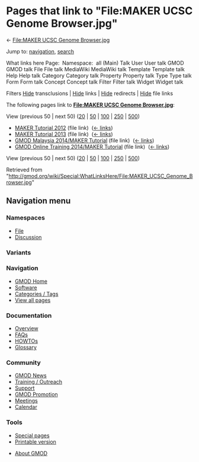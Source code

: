 <div id="mw-page-base" class="noprint">

</div>

<div id="mw-head-base" class="noprint">

</div>

<div id="content" class="mw-body" role="main">

<span id="top"></span>

<div id="mw-js-message" style="display:none;">

</div>



# <span dir="auto">Pages that link to "File:MAKER UCSC Genome Browser.jpg"</span>

<div id="bodyContent">

<div id="contentSub">

← [File:MAKER UCSC Genome
Browser.jpg](/wiki/File:MAKER_UCSC_Genome_Browser.jpg "File:MAKER UCSC Genome Browser.jpg")

</div>

<div id="jump-to-nav" class="mw-jump">

Jump to: [navigation](#mw-navigation), [search](#p-search)

</div>

<div id="mw-content-text">

What links here Page:  Namespace:  all (Main) Talk User User talk GMOD
GMOD talk File File talk MediaWiki MediaWiki talk Template Template talk
Help Help talk Category Category talk Property Property talk Type Type
talk Form Form talk Concept Concept talk Filter Filter talk Widget
Widget talk

Filters
[Hide](/mediawiki/index.php?title=Special:WhatLinksHere/File:MAKER_UCSC_Genome_Browser.jpg&hidetrans=1 "Special:WhatLinksHere/File:MAKER UCSC Genome Browser.jpg")
transclusions \|
[Hide](/mediawiki/index.php?title=Special:WhatLinksHere/File:MAKER_UCSC_Genome_Browser.jpg&hidelinks=1 "Special:WhatLinksHere/File:MAKER UCSC Genome Browser.jpg")
links \|
[Hide](/mediawiki/index.php?title=Special:WhatLinksHere/File:MAKER_UCSC_Genome_Browser.jpg&hideredirs=1 "Special:WhatLinksHere/File:MAKER UCSC Genome Browser.jpg")
redirects \|
[Hide](/mediawiki/index.php?title=Special:WhatLinksHere/File:MAKER_UCSC_Genome_Browser.jpg&hideimages=1 "Special:WhatLinksHere/File:MAKER UCSC Genome Browser.jpg")
file links

The following pages link to **[File:MAKER UCSC Genome
Browser.jpg](/wiki/File:MAKER_UCSC_Genome_Browser.jpg "File:MAKER UCSC Genome Browser.jpg")**:

View (previous 50 \| next 50)
([20](/mediawiki/index.php?title=Special:WhatLinksHere/File:MAKER_UCSC_Genome_Browser.jpg&limit=20 "Special:WhatLinksHere/File:MAKER UCSC Genome Browser.jpg")
\|
[50](/mediawiki/index.php?title=Special:WhatLinksHere/File:MAKER_UCSC_Genome_Browser.jpg&limit=50 "Special:WhatLinksHere/File:MAKER UCSC Genome Browser.jpg")
\|
[100](/mediawiki/index.php?title=Special:WhatLinksHere/File:MAKER_UCSC_Genome_Browser.jpg&limit=100 "Special:WhatLinksHere/File:MAKER UCSC Genome Browser.jpg")
\|
[250](/mediawiki/index.php?title=Special:WhatLinksHere/File:MAKER_UCSC_Genome_Browser.jpg&limit=250 "Special:WhatLinksHere/File:MAKER UCSC Genome Browser.jpg")
\|
[500](/mediawiki/index.php?title=Special:WhatLinksHere/File:MAKER_UCSC_Genome_Browser.jpg&limit=500 "Special:WhatLinksHere/File:MAKER UCSC Genome Browser.jpg"))

- [MAKER Tutorial 2012](/wiki/MAKER_Tutorial_2012 "MAKER Tutorial 2012")
  (file link) ‎ <span class="mw-whatlinkshere-tools">([←
  links](/mediawiki/index.php?title=Special:WhatLinksHere&target=MAKER+Tutorial+2012 "Special:WhatLinksHere"))</span>
- [MAKER Tutorial 2013](/wiki/MAKER_Tutorial_2013 "MAKER Tutorial 2013")
  (file link) ‎ <span class="mw-whatlinkshere-tools">([←
  links](/mediawiki/index.php?title=Special:WhatLinksHere&target=MAKER+Tutorial+2013 "Special:WhatLinksHere"))</span>
- [GMOD Malaysia 2014/MAKER
  Tutorial](/wiki/GMOD_Malaysia_2014/MAKER_Tutorial "GMOD Malaysia 2014/MAKER Tutorial")
  (file link) ‎ <span class="mw-whatlinkshere-tools">([←
  links](/mediawiki/index.php?title=Special:WhatLinksHere&target=GMOD+Malaysia+2014%2FMAKER+Tutorial "Special:WhatLinksHere"))</span>
- [GMOD Online Training 2014/MAKER
  Tutorial](/wiki/GMOD_Online_Training_2014/MAKER_Tutorial "GMOD Online Training 2014/MAKER Tutorial")
  (file link) ‎ <span class="mw-whatlinkshere-tools">([←
  links](/mediawiki/index.php?title=Special:WhatLinksHere&target=GMOD+Online+Training+2014%2FMAKER+Tutorial "Special:WhatLinksHere"))</span>

View (previous 50 \| next 50)
([20](/mediawiki/index.php?title=Special:WhatLinksHere/File:MAKER_UCSC_Genome_Browser.jpg&limit=20 "Special:WhatLinksHere/File:MAKER UCSC Genome Browser.jpg")
\|
[50](/mediawiki/index.php?title=Special:WhatLinksHere/File:MAKER_UCSC_Genome_Browser.jpg&limit=50 "Special:WhatLinksHere/File:MAKER UCSC Genome Browser.jpg")
\|
[100](/mediawiki/index.php?title=Special:WhatLinksHere/File:MAKER_UCSC_Genome_Browser.jpg&limit=100 "Special:WhatLinksHere/File:MAKER UCSC Genome Browser.jpg")
\|
[250](/mediawiki/index.php?title=Special:WhatLinksHere/File:MAKER_UCSC_Genome_Browser.jpg&limit=250 "Special:WhatLinksHere/File:MAKER UCSC Genome Browser.jpg")
\|
[500](/mediawiki/index.php?title=Special:WhatLinksHere/File:MAKER_UCSC_Genome_Browser.jpg&limit=500 "Special:WhatLinksHere/File:MAKER UCSC Genome Browser.jpg"))

</div>

<div class="printfooter">

Retrieved from
"<http://gmod.org/wiki/Special:WhatLinksHere/File:MAKER_UCSC_Genome_Browser.jpg>"

</div>

<div id="catlinks" class="catlinks catlinks-allhidden">

</div>

<div class="visualClear">

</div>

</div>

</div>

<div id="mw-navigation">

## Navigation menu

<div id="mw-head">



<div id="left-navigation">

<div id="p-namespaces" class="vectorTabs" role="navigation"
aria-labelledby="p-namespaces-label">

### Namespaces

- <span id="ca-nstab-image"><a href="/wiki/File:MAKER_UCSC_Genome_Browser.jpg" accesskey="c"
  title="View the file page [c]">File</a></span>
- <span id="ca-talk"><a
  href="/mediawiki/index.php?title=File_talk:MAKER_UCSC_Genome_Browser.jpg&amp;action=edit&amp;redlink=1"
  accesskey="t"
  title="Discussion about the content page [t]">Discussion</a></span>

</div>

<div id="p-variants" class="vectorMenu emptyPortlet" role="navigation"
aria-labelledby="p-variants-label">

### 

### Variants[](#)

<div class="menu">

</div>

</div>

</div>





</div>

</div>

</div>

<div id="mw-panel">

<div id="p-logo" role="banner">

<a href="/wiki/Main_Page"
style="background-image: url(http://gmod.org/images/GMOD-cogs.png);"
title="Visit the main page"></a>

</div>

<div id="p-Navigation" class="portal" role="navigation"
aria-labelledby="p-Navigation-label">

### Navigation

<div class="body">

- <span id="n-GMOD-Home">[GMOD Home](/wiki/Main_Page)</span>
- <span id="n-Software">[Software](/wiki/GMOD_Components)</span>
- <span id="n-Categories-.2F-Tags">[Categories /
  Tags](/wiki/Categories)</span>
- <span id="n-View-all-pages">[View all
  pages](/wiki/Special:AllPages)</span>

</div>

</div>

<div id="p-Documentation" class="portal" role="navigation"
aria-labelledby="p-Documentation-label">

### Documentation

<div class="body">

- <span id="n-Overview">[Overview](/wiki/Overview)</span>
- <span id="n-FAQs">[FAQs](/wiki/Category:FAQ)</span>
- <span id="n-HOWTOs">[HOWTOs](/wiki/Category:HOWTO)</span>
- <span id="n-Glossary">[Glossary](/wiki/Glossary)</span>

</div>

</div>

<div id="p-Community" class="portal" role="navigation"
aria-labelledby="p-Community-label">

### Community

<div class="body">

- <span id="n-GMOD-News">[GMOD News](/wiki/GMOD_News)</span>
- <span id="n-Training-.2F-Outreach">[Training /
  Outreach](/wiki/Training_and_Outreach)</span>
- <span id="n-Support">[Support](/wiki/Support)</span>
- <span id="n-GMOD-Promotion">[GMOD
  Promotion](/wiki/GMOD_Promotion)</span>
- <span id="n-Meetings">[Meetings](/wiki/Meetings)</span>
- <span id="n-Calendar">[Calendar](/wiki/Calendar)</span>

</div>

</div>

<div id="p-tb" class="portal" role="navigation"
aria-labelledby="p-tb-label">

### Tools

<div class="body">

- <span id="t-specialpages"><a href="/wiki/Special:SpecialPages" accesskey="q"
  title="A list of all special pages [q]">Special pages</a></span>
- <span id="t-print"><a
  href="/mediawiki/index.php?title=Special:WhatLinksHere/File:MAKER_UCSC_Genome_Browser.jpg&amp;printable=yes"
  rel="alternate" accesskey="p"
  title="Printable version of this page [p]">Printable version</a></span>

</div>

</div>

</div>

</div>

<div id="footer" role="contentinfo">

- <span id="footer-places-about">[About
  GMOD](/wiki/GMOD:About "GMOD:About")</span>

<!-- -->






</div>
